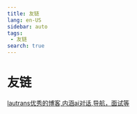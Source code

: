 ```yaml
---
title: 友链
lang: en-US
sidebar: auto
tags:
 - 友链
search: true
---
```

#  友链

[lautrans优秀的博客,内涵ai对话,导航，面试等](https://www.lautrans.cn/)
